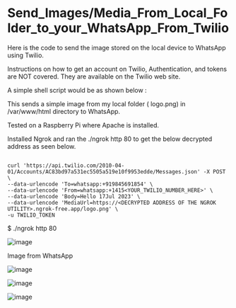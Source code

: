 # Send_Images/Media_From_Local_Folder_to_your_WhatsApp_From_Twilio

Here is the code to send the image stored on the local device to WhatsApp  using Twilio.

Instructions on how to get an account on Twilio, Authentication, and tokens are NOT covered. They are available on the Twilio web site.

A simple shell script would be as shown below :

This sends a simple image from my local folder ( logo.png) in /var/www/html directory to WhatsApp.

Tested on a Raspberry Pi where Apache is installed.

Installed Ngrok and ran the ./ngrok http 80 to get the below decrypted address as seen below.

```

curl 'https://api.twilio.com/2010-04-01/Accounts/AC83bd97a531ec5505a519e10f9953edde/Messages.json' -X POST \
--data-urlencode 'To=whatsapp:+919845691854' \
--data-urlencode 'From=whatsapp:+1415<YOUR_TWILIO_NUMBER_HERE>' \
--data-urlencode 'Body=Hello 17Jul 2023' \
--data-urlencode 'MediaUrl=https://<DECRYPTED ADDRESS OF THE NGROK UTILITY>.ngrok-free.app/logo.png' \
-u TWILIO_TOKEN

```

$ ./ngrok http 80

![image](https://github.com/kiranshashiny/SendImages_to_WhatsApp_From_Twilio/assets/14288989/1ec37e5b-50a4-4a0c-8b04-44c546b695ce)


Image from WhatsApp


![image](https://github.com/kiranshashiny/SendImages_to_WhatsApp_From_Twilio/assets/14288989/d73d3818-d96e-4274-8374-bfda0c9a6782)

![image](https://github.com/kiranshashiny/SendImages_to_WhatsApp_From_Twilio/assets/14288989/8812488d-03e2-4e93-be3b-f47fcb8b923e)

![image](https://github.com/kiranshashiny/SendImages_to_WhatsApp_From_Twilio/assets/14288989/1648080c-40fe-43b2-944e-eaa39cdc7f50)

